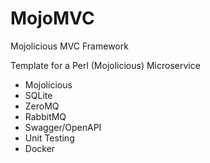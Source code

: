 # MojoMVC
Mojolicious MVC Framework

Template for a Perl (Mojolicious) Microservice

- Mojolicious
- SQLite
- ZeroMQ
- RabbitMQ
- Swagger/OpenAPI
- Unit Testing
- Docker
